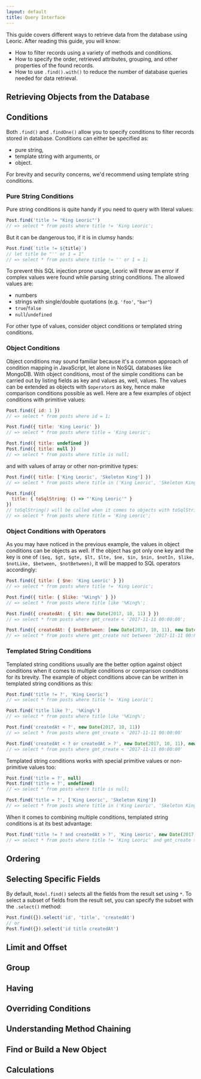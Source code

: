 ```yaml
---
layout: default
title: Query Interface
---
```


This guide covers different ways to retrieve data from the database using Leoric. After reading this guide, you will know:

- How to filter records using a variety of methods and conditions.
- How to specify the order, retrieved attributes, grouping, and other properties of the found records.
- How to use `.find().with()` to reduce the number of database queries needed for data retrieval.

## Retrieving Objects from the Database

## Conditions

Both `.find()` and `.findOne()` allow you to specify conditions to filter records stored in database. Conditions can either be specified as:

- pure string,
- template string with arguments, or
- object.

For brevity and security concerns, we'd recommend using template string conditions.

### Pure String Conditions

Pure string conditions is quite handy if you need to query with literal values:

```js
Post.find('title != "King Leoric"')
// => select * from posts where title != 'King Leoric';
```

But it can be dangerous too, if it is in clumsy hands:

```js
Post.find(`title != ${title}`)
// let title be "'' or 1 = 1"
// => select * from posts where title != '' or 1 = 1;
```

To prevent this SQL injection prone usage, Leoric will throw an error if complex values were found while parsing string conditions. The allowed values are:

- numbers
- strings with single/double quotations (e.g. `'foo'`, `"bar"`)
- `true`/`false`
- `null`/`undefined`

For other type of values, consider object conditions or templated string conditions.

### Object Conditions

Object conditions may sound familiar because it's a common approach of condition mapping in JavaScript, let alone in NoSQL databases like MongoDB. With object conditions, most of the simple conditions can be carried out by listing fields as key and values as, well, values. The values can be extended as objects with `$operator`s as key, hence make comparison conditions possible as well. Here are a few examples of object conditions with primitive values:

```js
Post.find({ id: 1 })
// => select * from posts where id = 1;

Post.find({ title: 'King Leoric' })
// => select * from posts where title = 'King Leoric';

Post.find({ title: undefined })
Post.find({ title: null })
// => select * from posts where title is null;
```

and with values of array or other non-primitive types:

```js
Post.find({ title: ['King Leoric', 'Skeleton King'] })
// => select * from posts where title in ('King Leoric', 'Skeleton King');

Post.find({
  title: { toSqlString: () => "'King Leoric'" }
})
// toSqlString() will be called when it comes to objects with toSqlString() method.
// => select * from posts where title = 'King Leoric';
```

### Object Conditions with Operators

As you may have noticed in the previous example, the values in object conditions can be objects as well. If the object has got only one key and the key is one of `($eq, $gt, $gte, $lt, $lte, $ne, $in, $nin, $notIn, $like, $notLike, $between, $notBetween)`, it will be mapped to SQL operators accordingly:

```js
Post.find({ title: { $ne: 'King Leoric' } })
// => select * from posts where title != 'King Leoric';

Post.find({ title: { $like: '%King%' } })
// => select * from posts where title like '%King%';

Post.find({ createdAt: { $lt: new Date(2017, 10, 11) } })
// => select * from posts where gmt_create < '2017-11-11 00:00:00';

Post.find({ createdAt: { $notBetween: [new Date(2017, 10, 11), new Date(2017, 11, 12)] } })
// => select * from posts where gmt_create not between '2017-11-11 00:00:00' and '2017-12-12 00:00:00';
```

### Templated String Conditions

Templated string conditions usually are the better option against object conditions when it comes to multiple conditions or comparison conditions for its brevity. The example of object conditions above can be written in templated string conditions as this:

```js
Post.find('title != ?', 'King Leoric')
// => select * from posts where title != 'King Leoric';

Post.find('title like ?', '%King%')
// => select * from posts where title like '%King%';

Post.find('createdAt < ?', new Date(2017, 10, 11))
// => select * from posts where gmt_create < '2017-11-11 00:00:00'

Post.find('createdAt < ? or createdAt > ?', new Date(2017, 10, 11), new Date(2017, 11, 12))
// => select * from posts where gmt_create < '2017-11-11 00:00:00'
```

Templated string conditions works with special primitive values or non-primitive values too:

```js
Post.find('title = ?', null)
Post.find('title = ?', undefined)
// => select * from posts where title is null;

Post.find('title = ?', ['King Leoric', 'Skeleton King'])
// => select * from posts where title in ('King Leoric', 'Skeleton King');
```

When it comes to combining multiple conditions, templated string conditions is at its best advantage:

```js
Post.find('title != ? and createdAt > ?', 'King Leoric', new Date(2017, 10, 11))
// => select * from posts where title != 'King Leoric' and gmt_create > '2017-10-11';
```

## Ordering

## Selecting Specific Fields

By default, `Model.find()` selects all the fields from the result set using `*`. To select a subset of fields from the result set, you can specify the subset with the `.select()` method:

```js
Post.find({}).select('id', 'title', 'createdAt')
// or
Post.find({}).select('id title createdAt')
```

## Limit and Offset

## Group

## Having

## Overriding Conditions

## Understanding Method Chaining

## Find or Build a New Object

## Calculations

